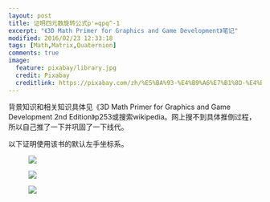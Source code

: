 ```yaml
---
layout: post
title: 证明四元数旋转公式p'=qpq^-1
excerpt: "《3D Math Primer for Graphics and Game Development》笔记"
modified: 2016/02/23 12:33:18  
tags: [Math,Matrix,Quaternion]
comments: true
image:
  feature: pixabay/library.jpg
  credit: Pixabay
  creditlink: https://pixabay.com/zh/%E5%BA%93-%E4%B9%A6%E7%B1%8D-%E4%B9%A6%E6%9E%B6-%E6%95%99%E8%82%B2-%E6%96%87%E5%AD%A6-%E5%AD%A6%E6%A0%A1-%E7%9F%A5%E8%AF%86-%E5%A4%A7%E5%AD%A6-%E6%99%BA%E6%85%A7-%E6%9E%B6-438389/
---
```


背景知识和相关知识具体见《3D Math Primer for Graphics and Game Development 2nd Edition》p253或搜索wikipedia。网上搜不到具体推倒过程，所以自己推了一下并巩固了一下线代。

以下证明使用该书的默认左手坐标系。

<figure>
	<a href="{{ site.url }}/images/2016-02-23-using-quaternion-multiplication-to-rotate-a-3D-vector/prove_0.jpg"><img src="{{ site.url }}/images/2016-02-23-using-quaternion-multiplication-to-rotate-a-3D-vector/prove_0.jpg"></a>
</figure>

<figure>
	<a href="{{ site.url }}/images/2016-02-23-using-quaternion-multiplication-to-rotate-a-3D-vector/prove_1.jpg"><img src="{{ site.url }}/images/2016-02-23-using-quaternion-multiplication-to-rotate-a-3D-vector/prove_1.jpg"></a>
</figure>

<figure>
	<a href="{{ site.url }}/images/2016-02-23-using-quaternion-multiplication-to-rotate-a-3D-vector/prove_2.jpg"><img src="{{ site.url }}/images/2016-02-23-using-quaternion-multiplication-to-rotate-a-3D-vector/prove_2.jpg"></a>
</figure>
